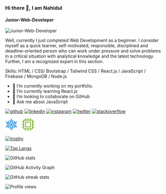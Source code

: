 ### Hi there 👋, I am Nahidul
#### Junior-Web-Developer
![Junior-Web-Developer](https://media-exp1.licdn.com/dms/image/D4E16AQGfzBQec_i2cA/profile-displaybackgroundimage-shrink_350_1400/0/1669784311885?e=1675296000&v=beta&t=yRG81Hz3NVT7r7Rq-4_WwXio5QS0M5ZBgEwJnxKxgF8)

Well, currently I just completed Web Development as a beginner. I consider myself as a quick learner, self-motivated, responsible, disciplined and deadline-oriented person who can work under pressure and solve problems in a critical situation with analytical knowledge and the latest technology. Further, I am a recognized expert in this section.

Skills: HTML / CSS/ Bootstrap / Tailwind CSS / React.js / JavaScript / Firebase / MongoDB / Node.js

- 🔭 I’m currently working on my portfolio. 
- 🌱 I’m currently learning React.js 
- 👯 I’m looking to collaborate on GitHub 
- 💬 Ask me about JavaScript 


[<img src='https://cdn.jsdelivr.net/npm/simple-icons@3.0.1/icons/github.svg' alt='github' height='40'>](https://github.com/NahidulNoman)  [<img src='https://cdn.jsdelivr.net/npm/simple-icons@3.0.1/icons/linkedin.svg' alt='linkedin' height='40'>](https://www.linkedin.com/in/linkedin/)  [<img src='https://cdn.jsdelivr.net/npm/simple-icons@3.0.1/icons/instagram.svg' alt='instagram' height='40'>](https://www.instagram.com/nahidul.noman/)  [<img src='https://cdn.jsdelivr.net/npm/simple-icons@3.0.1/icons/twitter.svg' alt='twitter' height='40'>](https://twitter.com/@SyedNom98714645)  [<img src='https://cdn.jsdelivr.net/npm/simple-icons@3.0.1/icons/stackoverflow.svg' alt='stackoverflow' height='40'>](https://stackoverflow.com/users/s)  

<a href='https://archiveprogram.github.com/'><img src='https://raw.githubusercontent.com/acervenky/animated-github-badges/master/assets/acbadge.gif' width='40' height='40'></a> <a href='https://docs.github.com/en/developers'><img src='https://raw.githubusercontent.com/acervenky/animated-github-badges/master/assets/devbadge.gif' width='40' height='40'></a> 

[![trophy](https://github-profile-trophy.vercel.app/?username=NahidulNoman)](https://github.com/ryo-ma/github-profile-trophy)

[![Top Langs](https://github-readme-stats.vercel.app/api/top-langs/?username=NahidulNoman)](https://github.com/anuraghazra/github-readme-stats)

![GitHub stats](https://github-readme-stats.vercel.app/api?username=NahidulNoman&show_icons=true)  

![GitHub Activity Graph](https://activity-graph.herokuapp.com/graph?username=NahidulNoman)  

![GitHub streak stats](https://streak-stats.demolab.com/?user=NahidulNoman)  

![Profile views](https://gpvc.arturio.dev/NahidulNoman)  

